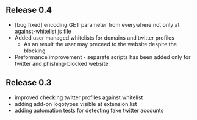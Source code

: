 ## Release 0.4
- [bug fixed] encoding GET parameter from everywhere not only at against-whitelist.js file
- Added user managed whitelists for domains and twitter profiles
  - As an result the user may preceed to the website despite the blocking
- Preformance improvement - separate scripts has been added only for twitter and phishing-blocked website

## Release 0.3
- improved checking twitter profiles against whitelist
- adding add-on logotypes visible at extension list
- adding automation tests for detecting fake twitter accounts
